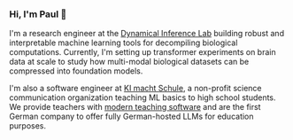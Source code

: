 ### Hi, I'm Paul 👋

I'm a research engineer at the [Dynamical Inference Lab](https://dynamical-inference.ai/) building robust and interpretable machine learning tools for decompiling biological computations. Currently, I'm setting up transformer experiments on brain data at scale to study how multi-modal biological datasets can be compressed into foundation models.

I'm also a software engineer at [KI macht Schule](https://ki-macht-schule.de/), a non-profit science communication organization teaching ML basics to high school students. We provide teachers with [modern teaching software](https://ki-macht-schule.de/plattform) and are the first German company to offer fully German-hosted LLMs for education purposes.

<!--
**ppommer/ppommer** is a ✨ _special_ ✨ repository because its `README.md` (this file) appears on your GitHub profile.

Here are some ideas to get you started:

- 🔭 I’m currently working on ...
- 🌱 I’m currently learning ...
- 👯 I’m looking to collaborate on ...
- 🤔 I’m looking for help with ...
- 💬 Ask me about ...
- 📫 How to reach me: ...
- 😄 Pronouns: ...
- ⚡ Fun fact: ...
-->
